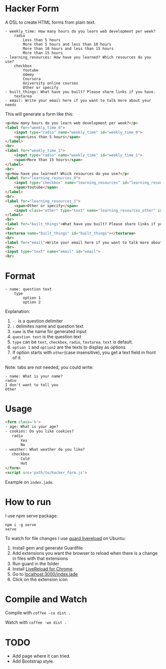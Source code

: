 Hacker Form
=========

A DSL to create HTML forms from plain text.

```
- weekly_time: How many hours do you learn web development per week?​
	radio
		Less than 5 hours
		More than 5 hours and less than 10 hours
		More than 10 hours and less than 15 hours
		More than 15 hours
- learning_resources: How have you learned? Which resources do you use?​
	checkbox
		Youtube
		Udemy
		Coursera
		University online courses
		Other or specify
- built_things: What have you built?​ Please share links if you have.
	textarea
- email: Write your email here if you want to talk more about your needs
```

This will generate a form like this:

```html
<p>How many hours do you learn web development per week?​</p>
<label for="weekly_time_0">
    <input type="radio" name="weekly_time" id="weekly_time_0">
    <span>Less than 5 hours</span>
</label>
<br>
<label for="weekly_time_1">
    <input type="radio" name="weekly_time" id="weekly_time_1">
    <span>More than 15 hours</span>
</label>
<br>
<p>How have you learned? Which resources do you use?​</p>
<label for="learning_resources_0">
    <input type="checkbox" name="learning_resources" id="learning_resources_0">
    <span>Youtube</span>
</label>
<br>
<label for="learning_resources_1">
    <span>Other or specify</span>
    <input class="other" type="text" name="learning_resources_other" id="learning_resources">
</label>
<br>
<label for="built_things">What have you built?​ Please share links if you have.</label>
<br>
<textarea name="built_things" id="built_things"></textarea>
<br>
<label for="email">Write your email here if you want to talk more about your needs</label>
<br>
<input type="text" name="email" id="email">
<br>
```

# Format

```
- name: question text
	type
		option 1
		option 2
```

Explanation:

1. `- ` is a question delimiter
1. `:` delimites name and question text
1. `name` is the name for generated input
1. `question text` is the question text
1. `type` can be `text`, `checkbox`, `radio`, `textarea`. `text` is default.
1. `option 1` and `option2` are the texts to display as options
1. If option starts with `other`(case insensitive), you get a text field in front of it.

Note: tabs are not needed, you could write:

```
- name: What is your name?
radio
I don't want to tell you
Other
```

# Usage
 
 ```html
<form class='h'>
- age: What is your age?
- cookies: Do you like cookies?
	radio
		Yes
		No
- weather: What weather do you like?
	checkbox
		Cold
		Hot
</form>
<script src='path/to/hacker_form.js'>
 ```

 Example on `index.jade`.

# How to run

I use npm serve package:

```
npm i -g serve
serve
```

To watch for file changes I use [guard livereload](https://github.com/guard/guard-livereload) on Ubuntu:

1. Install gem and generate Guardfile
1. Add extensions you want the browser to reload when there is a change in files with that extensions
1. Run guard in the folder
1. Install [LiveReload for Chrome](https://chrome.google.com/webstore/detail/livereload/jnihajbhpnppcggbcgedagnkighmdlei?hl=en).
1. Go to [localhost:3000/index.jade](http://localhost:3000/index.jade)
1. Click on the extension icon

# Compile and Watch

Compile with `coffee -co dist .`

Watch with `coffee -wo dist .`

# TODO

- Add page where it can tried.
- Add Bootstrap style.

